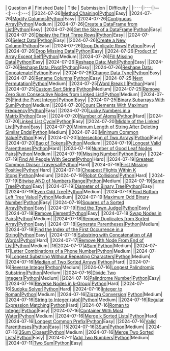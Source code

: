 | Question # | Finished Date | Title | Submission | Difficulty |
    |:---:|:---:|:---:|:---:|:---:|
    ||2024-07-26|[Method Chaining](https://leetcode.com/problems/method-chaining/description/)|[Python](https://github.com/yutsang/leetcode/blob/main/submissions/_method-chaining.py)|Easy|
||2024-07-26|[Modify Columns](https://leetcode.com/problems/modify-columns/description/)|[Python](https://github.com/yutsang/leetcode/blob/main/submissions/_modify-columns.py)|Easy|
||2024-07-26|[Contiguous Array](https://leetcode.com/problems/contiguous-array/description/)|[Python](https://github.com/yutsang/leetcode/blob/main/submissions/_contiguous-array.py)|Medium|
||2024-07-26|[Create a DataFrame from List](https://leetcode.com/problems/create-a-dataframe-from-list/description/)|[Python](https://github.com/yutsang/leetcode/blob/main/submissions/_create-a-dataframe-from-list.py)|Easy|
||2024-07-26|[Get the Size of a DataFrame](https://leetcode.com/problems/get-the-size-of-a-dataframe/description/)|[Python](https://github.com/yutsang/leetcode/blob/main/submissions/_get-the-size-of-a-dataframe.py)|Easy|
||2024-07-26|[Display the First Three Rows](https://leetcode.com/problems/display-the-first-three-rows/description/)|[Python](https://github.com/yutsang/leetcode/blob/main/submissions/_display-the-first-three-rows.py)|Easy|
||2024-07-26|[Select Data](https://leetcode.com/problems/select-data/description/)|[Python](https://github.com/yutsang/leetcode/blob/main/submissions/_select-data.py)|Easy|
||2024-07-26|[Create a New Column](https://leetcode.com/problems/create-a-new-column/description/)|[Python](https://github.com/yutsang/leetcode/blob/main/submissions/_create-a-new-column.py)|Easy|
||2024-07-26|[Drop Duplicate Rows](https://leetcode.com/problems/drop-duplicate-rows/description/)|[Python](https://github.com/yutsang/leetcode/blob/main/submissions/_drop-duplicate-rows.py)|Easy|
||2024-07-26|[Drop Missing Data](https://leetcode.com/problems/drop-missing-data/description/)|[Python](https://github.com/yutsang/leetcode/blob/main/submissions/_drop-missing-data.py)|Easy|
||2024-07-26|[Product of Array Except Self](https://leetcode.com/problems/product-of-array-except-self/description/)|[Python](https://github.com/yutsang/leetcode/blob/main/submissions/_product-of-array-except-self.py)|Medium|
||2024-07-26|[Fill Missing Data](https://leetcode.com/problems/fill-missing-data/description/)|[Python](https://github.com/yutsang/leetcode/blob/main/submissions/_fill-missing-data.py)|Easy|
||2024-07-26|[Reshape Data: Melt](https://leetcode.com/problems/reshape-data-melt/description/)|[Python](https://github.com/yutsang/leetcode/blob/main/submissions/_reshape-data-melt.py)|Easy|
||2024-07-26|[Reshape Data: Pivot](https://leetcode.com/problems/reshape-data-pivot/description/)|[Python](https://github.com/yutsang/leetcode/blob/main/submissions/_reshape-data-pivot.py)|Easy|
||2024-07-26|[Reshape Data: Concatenate](https://leetcode.com/problems/reshape-data-concatenate/description/)|[Python](https://github.com/yutsang/leetcode/blob/main/submissions/_reshape-data-concatenate.py)|Easy|
||2024-07-26|[Change Data Type](https://leetcode.com/problems/change-data-type/description/)|[Python](https://github.com/yutsang/leetcode/blob/main/submissions/_change-data-type.py)|Easy|
||2024-07-26|[Rename Columns](https://leetcode.com/problems/rename-columns/description/)|[Python](https://github.com/yutsang/leetcode/blob/main/submissions/_rename-columns.py)|Easy|
||2024-07-25|[Next Permutation](https://leetcode.com/problems/next-permutation/description/)|[Python](https://github.com/yutsang/leetcode/blob/main/submissions/_next-permutation.py)|Medium|
||2024-07-25|[Word Break II](https://leetcode.com/problems/word-break-ii/description/)|[Python](https://github.com/yutsang/leetcode/blob/main/submissions/_word-break-ii.py)|Hard|
||2024-07-25|[Custom Sort String](https://leetcode.com/problems/custom-sort-string/description/)|[Python](https://github.com/yutsang/leetcode/blob/main/submissions/_custom-sort-string.py)|Medium|
||2024-07-25|[Remove Zero Sum Consecutive Nodes from Linked List](https://leetcode.com/problems/remove-zero-sum-consecutive-nodes-from-linked-list/description/)|[Python](https://github.com/yutsang/leetcode/blob/main/submissions/_remove-zero-sum-consecutive-nodes-from-linked-list.py)|Medium|
||2024-07-25|[Find the Pivot Integer](https://leetcode.com/problems/find-the-pivot-integer/description/)|[Python](https://github.com/yutsang/leetcode/blob/main/submissions/_find-the-pivot-integer.py)|Easy|
||2024-07-25|[Binary Subarrays With Sum](https://leetcode.com/problems/binary-subarrays-with-sum/description/)|[Python](https://github.com/yutsang/leetcode/blob/main/submissions/_binary-subarrays-with-sum.py)|Medium|
||2024-07-20|[Count Elements With Maximum Frequency](https://leetcode.com/problems/count-elements-with-maximum-frequency/description/)|[Python](https://github.com/yutsang/leetcode/blob/main/submissions/_count-elements-with-maximum-frequency.py)|Easy|
||2024-07-20|[Lucky Numbers in a Matrix](https://leetcode.com/problems/lucky-numbers-in-a-matrix/description/)|[Python](https://github.com/yutsang/leetcode/blob/main/submissions/_lucky-numbers-in-a-matrix.py)|Easy|
||2024-07-20|[Number of Atoms](https://leetcode.com/problems/number-of-atoms/description/)|[Python](https://github.com/yutsang/leetcode/blob/main/submissions/_number-of-atoms.py)|Hard|
||2024-07-20|[Linked List Cycle](https://leetcode.com/problems/linked-list-cycle/description/)|[Python](https://github.com/yutsang/leetcode/blob/main/submissions/_linked-list-cycle.py)|Easy|
||2024-07-20|[Middle of the Linked List](https://leetcode.com/problems/middle-of-the-linked-list/description/)|[Python](https://github.com/yutsang/leetcode/blob/main/submissions/_middle-of-the-linked-list.py)|Easy|
||2024-07-20|[Minimum Length of String After Deleting Similar Ends](https://leetcode.com/problems/minimum-length-of-string-after-deleting-similar-ends/description/)|[Python](https://github.com/yutsang/leetcode/blob/main/submissions/_minimum-length-of-string-after-deleting-similar-ends.py)|Medium|
||2024-07-20|[Minimum Common Value](https://leetcode.com/problems/minimum-common-value/description/)|[Python](https://github.com/yutsang/leetcode/blob/main/submissions/_minimum-common-value.py)|Easy|
||2024-07-20|[Intersection of Two Arrays](https://leetcode.com/problems/intersection-of-two-arrays/description/)|[Python](https://github.com/yutsang/leetcode/blob/main/submissions/_intersection-of-two-arrays.py)|Easy|
||2024-07-20|[Bag of Tokens](https://leetcode.com/problems/bag-of-tokens/description/)|[Python](https://github.com/yutsang/leetcode/blob/main/submissions/_bag-of-tokens.py)|Medium|
||2024-07-19|[Longest Valid Parentheses](https://leetcode.com/problems/longest-valid-parentheses/description/)|[Python](https://github.com/yutsang/leetcode/blob/main/submissions/_longest-valid-parentheses.py)|Hard|
||2024-07-19|[Number of Good Leaf Nodes Pairs](https://leetcode.com/problems/number-of-good-leaf-nodes-pairs/description/)|[Python](https://github.com/yutsang/leetcode/blob/main/submissions/_number-of-good-leaf-nodes-pairs.py)|Medium|
||2024-07-19|[Missing Number](https://leetcode.com/problems/missing-number/description/)|[Python](https://github.com/yutsang/leetcode/blob/main/submissions/_missing-number.py)|Easy|
||2024-07-19|[Find All People With Secret](https://leetcode.com/problems/find-all-people-with-secret/description/)|[Python](https://github.com/yutsang/leetcode/blob/main/submissions/_find-all-people-with-secret.py)|Hard|
||2024-07-19|[Greatest Common Divisor Traversal](https://leetcode.com/problems/greatest-common-divisor-traversal/description/)|[Python](https://github.com/yutsang/leetcode/blob/main/submissions/_greatest-common-divisor-traversal.py)|Hard|
||2024-07-19|[First Missing Positive](https://leetcode.com/problems/first-missing-positive/description/)|[Python](https://github.com/yutsang/leetcode/blob/main/submissions/_first-missing-positive.py)|Hard|
||2024-07-19|[Cheapest Flights Within K Stops](https://leetcode.com/problems/cheapest-flights-within-k-stops/description/)|[Python](https://github.com/yutsang/leetcode/blob/main/submissions/_cheapest-flights-within-k-stops.py)|Medium|
||2024-07-19|[Robot Collisions](https://leetcode.com/problems/robot-collisions/description/)|[Python](https://github.com/yutsang/leetcode/blob/main/submissions/_robot-collisions.py)|Hard|
||2024-07-19|[Bitwise AND of Numbers Range](https://leetcode.com/problems/bitwise-and-of-numbers-range/description/)|[Python](https://github.com/yutsang/leetcode/blob/main/submissions/_bitwise-and-of-numbers-range.py)|Medium|
||2024-07-19|[Same Tree](https://leetcode.com/problems/same-tree/description/)|[Python](https://github.com/yutsang/leetcode/blob/main/submissions/_same-tree.py)|Easy|
||2024-07-19|[Diameter of Binary Tree](https://leetcode.com/problems/diameter-of-binary-tree/description/)|[Python](https://github.com/yutsang/leetcode/blob/main/submissions/_diameter-of-binary-tree.py)|Easy|
||2024-07-19|[Even Odd Tree](https://leetcode.com/problems/even-odd-tree/description/)|[Python](https://github.com/yutsang/leetcode/blob/main/submissions/_even-odd-tree.py)|Medium|
||2024-07-19|[Find Bottom Left Tree Value](https://leetcode.com/problems/find-bottom-left-tree-value/description/)|[Python](https://github.com/yutsang/leetcode/blob/main/submissions/_find-bottom-left-tree-value.py)|Medium|
||2024-07-19|[Maximum Odd Binary Number](https://leetcode.com/problems/maximum-odd-binary-number/description/)|[Python](https://github.com/yutsang/leetcode/blob/main/submissions/_maximum-odd-binary-number.py)|Easy|
||2024-07-19|[Squares of a Sorted Array](https://leetcode.com/problems/squares-of-a-sorted-array/description/)|[Python](https://github.com/yutsang/leetcode/blob/main/submissions/_squares-of-a-sorted-array.py)|Easy|
||2024-07-19|[Find the Town Judge](https://leetcode.com/problems/find-the-town-judge/description/)|[Python](https://github.com/yutsang/leetcode/blob/main/submissions/_find-the-town-judge.py)|Easy|
||2024-07-18|[Remove Element](https://leetcode.com/problems/remove-element/description/)|[Python](https://github.com/yutsang/leetcode/blob/main/submissions/_remove-element.py)|Easy|
||2024-07-18|[Swap Nodes in Pairs](https://leetcode.com/problems/swap-nodes-in-pairs/description/)|[Python](https://github.com/yutsang/leetcode/blob/main/submissions/_swap-nodes-in-pairs.py)|Medium|
||2024-07-18|[Remove Duplicates from Sorted Array](https://leetcode.com/problems/remove-duplicates-from-sorted-array/description/)|[Python](https://github.com/yutsang/leetcode/blob/main/submissions/_remove-duplicates-from-sorted-array.py)|Easy|
||2024-07-18|[Generate Parentheses](https://leetcode.com/problems/generate-parentheses/description/)|[Python](https://github.com/yutsang/leetcode/blob/main/submissions/_generate-parentheses.py)|Medium|
||2024-07-18|[Find the Index of the First Occurrence in a String](https://leetcode.com/problems/find-the-index-of-the-first-occurrence-in-a-string/description/)|[Python](https://github.com/yutsang/leetcode/blob/main/submissions/_find-the-index-of-the-first-occurrence-in-a-string.py)|Easy|
||2024-07-18|[Substring with Concatenation of All Words](https://leetcode.com/problems/substring-with-concatenation-of-all-words/description/)|[Python](https://github.com/yutsang/leetcode/blob/main/submissions/_substring-with-concatenation-of-all-words.py)|Hard|
||2024-07-17|[Remove Nth Node From End of List](https://leetcode.com/problems/remove-nth-node-from-end-of-list/description/)|[Python](https://github.com/yutsang/leetcode/blob/main/submissions/_remove-nth-node-from-end-of-list.py)|Medium|
|18|2024-07-17|[4Sum](https://leetcode.com/problems/4sum/description/)|[Python](https://github.com/yutsang/leetcode/blob/main/submissions/18_4sum.py)|Medium|
||2024-07-17|[Letter Combinations of a Phone Number](https://leetcode.com/problems/letter-combinations-of-a-phone-number/description/)|[Python](https://github.com/yutsang/leetcode/blob/main/submissions/_letter-combinations-of-a-phone-number.py)|Medium|
||2024-07-16|[Longest Substring Without Repeating Characters](https://leetcode.com/problems/longest-substring-without-repeating-characters/description/)|[Python](https://github.com/yutsang/leetcode/blob/main/submissions/_longest-substring-without-repeating-characters.py)|Medium|
||2024-07-16|[Median of Two Sorted Arrays](https://leetcode.com/problems/median-of-two-sorted-arrays/description/)|[Python](https://github.com/yutsang/leetcode/blob/main/submissions/_median-of-two-sorted-arrays.py)|Hard|
||2024-07-16|[Reverse Integer](https://leetcode.com/problems/reverse-integer/description/)|[Python](https://github.com/yutsang/leetcode/blob/main/submissions/_reverse-integer.py)|Medium|
||2024-07-16|[Longest Palindromic Substring](https://leetcode.com/problems/longest-palindromic-substring/description/)|[Python](https://github.com/yutsang/leetcode/blob/main/submissions/_longest-palindromic-substring.py)|Medium|
||2024-07-16|[Divide Two Integers](https://leetcode.com/problems/divide-two-integers/description/)|[Python](https://github.com/yutsang/leetcode/blob/main/submissions/_divide-two-integers.py)|Medium|
||2024-07-16|[Palindrome Number](https://leetcode.com/problems/palindrome-number/description/)|[Python](https://github.com/yutsang/leetcode/blob/main/submissions/_palindrome-number.py)|Easy|
||2024-07-16|[Reverse Nodes in k-Group](https://leetcode.com/problems/reverse-nodes-in-k-group/description/)|[Python](https://github.com/yutsang/leetcode/blob/main/submissions/_reverse-nodes-in-k-group.py)|Hard|
||2024-07-16|[Sudoku Solver](https://leetcode.com/problems/sudoku-solver/description/)|[Python](https://github.com/yutsang/leetcode/blob/main/submissions/_sudoku-solver.py)|Hard|
||2024-07-16|[Integer to Roman](https://leetcode.com/problems/integer-to-roman/description/)|[Python](https://github.com/yutsang/leetcode/blob/main/submissions/_integer-to-roman.py)|Medium|
||2024-07-16|[Zigzag Conversion](https://leetcode.com/problems/zigzag-conversion/description/)|[Python](https://github.com/yutsang/leetcode/blob/main/submissions/_zigzag-conversion.py)|Medium|
||2024-07-16|[String to Integer (atoi)](https://leetcode.com/problems/string-to-integer-atoi/description/)|[Python](https://github.com/yutsang/leetcode/blob/main/submissions/_string-to-integer-atoi.py)|Medium|
||2024-07-16|[Regular Expression Matching](https://leetcode.com/problems/regular-expression-matching/description/)|[Python](https://github.com/yutsang/leetcode/blob/main/submissions/_regular-expression-matching.py)|Hard|
||2024-07-16|[Roman to Integer](https://leetcode.com/problems/roman-to-integer/description/)|[Python](https://github.com/yutsang/leetcode/blob/main/submissions/_roman-to-integer.py)|Easy|
||2024-07-16|[Container With Most Water](https://leetcode.com/problems/container-with-most-water/description/)|[Python](https://github.com/yutsang/leetcode/blob/main/submissions/_container-with-most-water.py)|Medium|
||2024-07-16|[Merge k Sorted Lists](https://leetcode.com/problems/merge-k-sorted-lists/description/)|[Python](https://github.com/yutsang/leetcode/blob/main/submissions/_merge-k-sorted-lists.py)|Hard|
||2024-07-16|[Longest Common Prefix](https://leetcode.com/problems/longest-common-prefix/description/)|[Python](https://github.com/yutsang/leetcode/blob/main/submissions/_longest-common-prefix.py)|Easy|
||2024-07-16|[Valid Parentheses](https://leetcode.com/problems/valid-parentheses/description/)|[Python](https://github.com/yutsang/leetcode/blob/main/submissions/_valid-parentheses.py)|Easy|
|15|2024-07-16|[3Sum](https://leetcode.com/problems/3sum/description/)|[Python](https://github.com/yutsang/leetcode/blob/main/submissions/15_3sum.py)|Medium|
||2024-07-16|[3Sum Closest](https://leetcode.com/problems/3sum-closest/description/)|[Python](https://github.com/yutsang/leetcode/blob/main/submissions/_3sum-closest.py)|Medium|
||2024-07-16|[Merge Two Sorted Lists](https://leetcode.com/problems/merge-two-sorted-lists/description/)|[Python](https://github.com/yutsang/leetcode/blob/main/submissions/_merge-two-sorted-lists.py)|Easy|
||2024-07-11|[Add Two Numbers](https://leetcode.com/problems/add-two-numbers/description/)|[Python](https://github.com/yutsang/leetcode/blob/main/submissions/_add-two-numbers.py)|Medium|
||2024-07-11|[Two Sum](https://leetcode.com/problems/two-sum/description/)|[Python](https://github.com/yutsang/leetcode/blob/main/submissions/_two-sum.py)|Easy|
